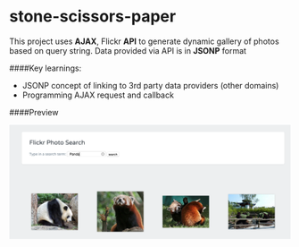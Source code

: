 # stone-scissors-paper
This project uses **AJAX**, Flickr **API** to generate dynamic gallery of photos based on query string. 
Data provided via API is in **JSONP** format

####Key learnings:

- JSONP concept of linking to 3rd party data providers (other domains)
- Programming AJAX request and callback

####Preview

![flickr-search screenshot](https://raw.githubusercontent.com/maciejk77/flickr-gallery/b2c18057a4d7af1283b980dd001d8930d3b96b3c/img/flickr%20screenshot.png)
